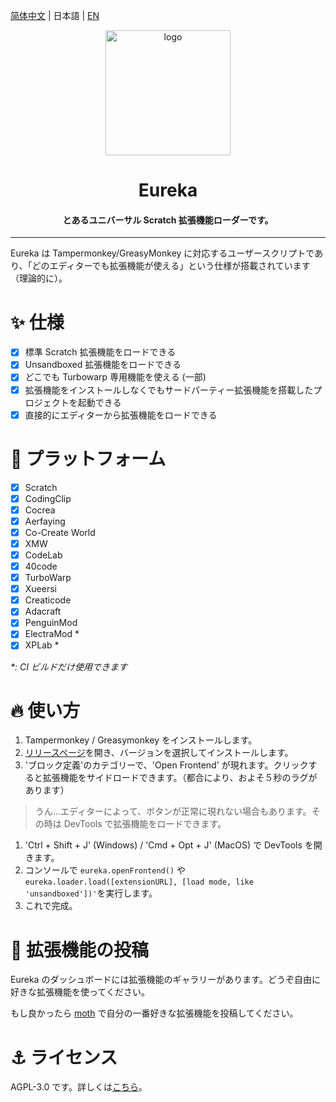 [简体中文](./README-zh_CN.md) | 日本語 | [EN](./README.md)
<div align="center">

<img alt="logo" src="./assets/eureka.svg" width="200px">

# Eureka

#### とあるユニバーサル Scratch 拡張機能ローダーです。

</div>

---

Eureka は Tampermonkey/GreasyMonkey に対応するユーザースクリプトであり、「どのエディターでも拡張機能が使える」という仕様が搭載されています（理論的に）。

# ✨ 仕様

- [x] 標準 Scratch 拡張機能をロードできる
- [x] Unsandboxed 拡張機能をロードできる
- [x] どこでも Turbowarp 専用機能を使える (一部)
- [x] 拡張機能をインストールしなくでもサードパーティー拡張機能を搭載したプロジェクトを起動できる
- [x] 直接的にエディターから拡張機能をロードできる

# 🌈 プラットフォーム

- [x] Scratch
- [x] CodingClip
- [x] Cocrea
- [x] Aerfaying
- [x] Co-Create World
- [x] XMW
- [x] CodeLab
- [x] 40code
- [x] TurboWarp
- [x] Xueersi
- [x] Creaticode
- [x] Adacraft
- [x] PenguinMod
- [x] ElectraMod *
- [x] XPLab *

*\*: CI ビルドだけ使用できます*

# 🔥 使い方

1. Tampermonkey / Greasymonkey をインストールします。
2. [リリースページ](https://github.com/EurekaScratch/eureka-loader/releases)を開き、バージョンを選択してインストールします。
3. 'ブロック定義'のカテゴリーで、'Open Frontend' が現れます。クリックすると拡張機能をサイドロードできます。（都合により、およそ５秒のラグがあります）

> うん…エディターによって、ボタンが正常に現れない場合もあります。その時は DevTools で拡張機能をロードできます。

1. 'Ctrl + Shift + J' (Windows) / 'Cmd + Opt + J' (MacOS) で DevTools を開きます。
2. コンソールで ``eureka.openFrontend()`` や ``eureka.loader.load([extensionURL], [load mode, like 'unsandboxed'])'``を実行します。
3. これで完成。

# 🥰 拡張機能の投稿

Eureka のダッシュボードには拡張機能のギャラリーがあります。どうぞ自由に好きな拡張機能を使ってください。

もし良かったら [moth](https://github.com/EurekaScratch/moth) で自分の一番好きな拡張機能を投稿してください。

# ⚓ ライセンス

AGPL-3.0 です。詳しくは[こちら](./LICENSE)。
